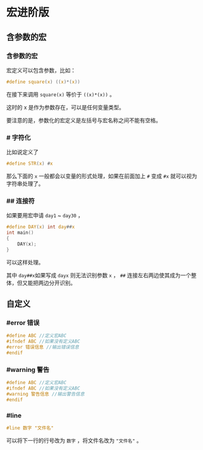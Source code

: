 # 宏进阶版

## 含参数的宏

### 含参数的宏

宏定义可以包含参数，比如：

```c
#define square(x) ((x)*(x))
```

在接下来调用 ` square(x) ` 等价于 ` ((x)*(x)) ` 。

这时的 x 是作为参数存在，可以是任何变量类型。

要注意的是，参数化的宏定义是左括号与宏名称之间不能有空格。

### # 字符化

比如说定义了

```C
#define STR(x) #x
```

那么下面的 ` x ` 一般都会以变量的形式处理，如果在前面加上 ` # ` 变成 ` #x ` 就可以视为字符串处理了。

### ## 连接符

如果要用宏申请 ` day1 ` ~  ` day30 `  ，

```c
#define DAY(x) int day##x
int main()
{
	DAY(x);
}
```

可以这样处理。

其中 ` day##x `如果写成 ` dayx ` 则无法识别参数 ` x ` ， ` ## ` 连接左右两边使其成为一个整体，但又能把两边分开识别。

## 自定义

### #error 错误

```c
#define ABC //定义宏ABC
#ifndef ABC //如果没有定义ABC
#error 错误信息 //输出错误信息
#endif
```

### #warning 警告

```c
#define ABC //定义宏ABC
#ifndef ABC //如果没有定义ABC
#warning 警告信息 //输出警告信息
#endif
```

### #line

```c
#line 数字 "文件名"
```

可以将下一行的行号改为 ` 数字 ` ，将文件名改为 ` "文件名" ` 。

